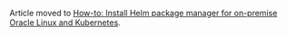 Article moved to [How-to: Install Helm package manager for on-premise Oracle Linux and Kubernetes](https://jromers.github.io/article/2019/03/howto-install-helm-package-manager/).
